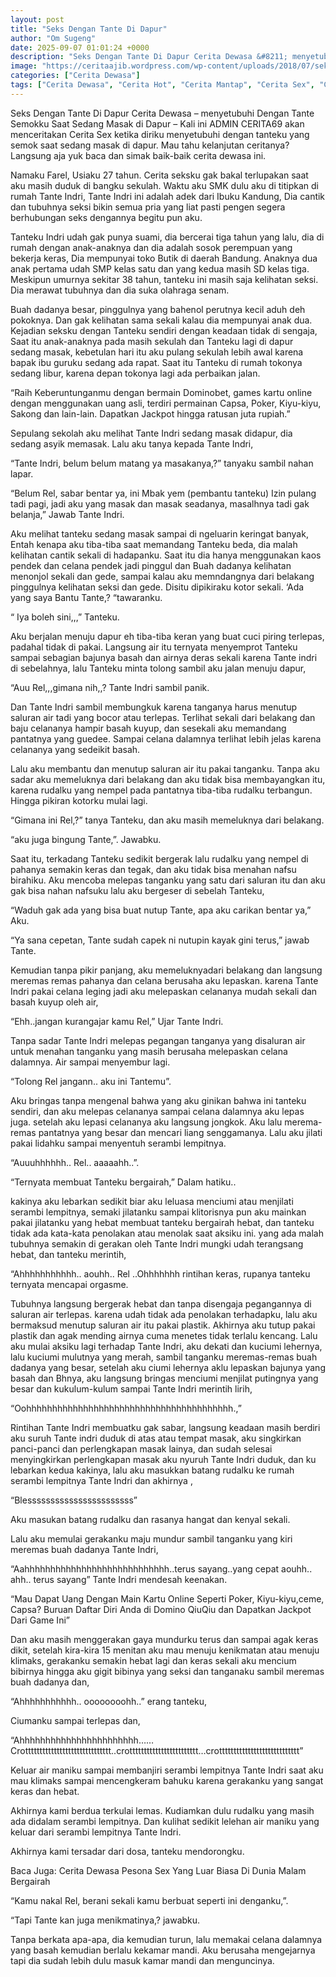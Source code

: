 ```yaml
---
layout: post
title: "Seks Dengan Tante Di Dapur"
author: "Om Sugeng"
date: 2025-09-07 01:01:24 +0000
description: "Seks Dengan Tante Di Dapur Cerita Dewasa &#8211; menyetubuhi Dengan Tante Semokku Saat Sedang Masak di Dapur \u2013 Kali ini ADMIN CERITA69 akan menceritakan Cerita Sex ketika diriku menyetubuhi dengan tan..."
image: "https://ceritaajib.wordpress.com/wp-content/uploads/2018/07/seks-di-dapur-dengan-tanteku.jpg?w=529&#038;h=646"
categories: ["Cerita Dewasa"]
tags: ["Cerita Dewasa", "Cerita Hot", "Cerita Mantap", "Cerita Sex", "Cinta Hanya Nafsu", "Cinta Terlarang"]
---
```


Seks Dengan Tante Di Dapur
Cerita Dewasa &#8211; menyetubuhi Dengan Tante Semokku Saat Sedang Masak di Dapur – Kali ini ADMIN CERITA69 akan menceritakan Cerita Sex ketika diriku menyetubuhi dengan tanteku yang semok saat sedang masak di dapur. Mau tahu kelanjutan ceritanya? Langsung aja yuk baca dan simak baik-baik cerita dewasa ini.

Namaku Farel, Usiaku 27 tahun. Cerita seksku gak bakal terlupakan saat aku masih duduk di bangku sekulah. Waktu aku SMK dulu aku di titipkan di rumah Tante Indri, Tante Indri ini adalah adek dari Ibuku Kandung, Dia cantik dan tubuhnya seksi bikin semua pria yang liat pasti pengen segera berhubungan seks dengannya begitu pun aku.

Tanteku Indri udah gak punya suami, dia bercerai tiga tahun yang lalu, dia di rumah dengan anak-anaknya dan dia adalah sosok perempuan yang bekerja keras, Dia mempunyai toko Butik di daerah Bandung. Anaknya dua anak pertama udah SMP kelas satu dan yang kedua masih SD kelas tiga. Meskipun umurnya sekitar 38 tahun, tanteku ini masih saja kelihatan seksi. Dia merawat tubuhnya dan dia suka olahraga senam.

Buah dadanya besar, pinggulnya yang bahenol perutnya kecil aduh deh pokoknya. Dan gak kelihatan sama sekali kalau dia mempunyai anak dua. Kejadian seksku dengan Tanteku sendiri dengan keadaan tidak di sengaja, Saat itu anak-anaknya pada masih sekulah dan Tanteku lagi di dapur sedang masak, kebetulan hari itu aku pulang sekulah lebih awal karena bapak ibu guruku sedang ada rapat. Saat itu Tanteku di rumah tokonya sedang libur, karena depan tokonya lagi ada perbaikan jalan.

“Raih Keberuntunganmu dengan bermain Dominobet, games kartu online dengan menggunakan uang asli, terdiri permainan Capsa, Poker, Kiyu-kiyu, Sakong dan lain-lain. Dapatkan Jackpot hingga ratusan juta rupiah.”

Sepulang sekolah aku melihat Tante Indri sedang masak didapur, dia sedang asyik memasak. Lalu aku tanya kepada Tante Indri,

“Tante Indri, belum belum matang ya masakanya,?” tanyaku sambil nahan lapar.

“Belum Rel, sabar bentar ya, ini Mbak yem (pembantu tanteku) Izin pulang tadi pagi, jadi aku yang masak dan masak seadanya, masalhnya tadi gak belanja,” Jawab Tante Indri.

Aku melihat tanteku sedang masak sampai di ngeluarin keringat banyak, Entah kenapa aku tiba-tiba saat memandang Tanteku beda, dia malah kelihatan cantik sekali di hadapanku. Saat itu dia hanya menggunakan kaos pendek dan celana pendek jadi pinggul dan Buah dadanya kelihatan menonjol sekali dan gede, sampai kalau aku memndangnya dari belakang pinggulnya kelihatan seksi dan gede. Disitu dipikiraku kotor sekali.
‘Ada yang saya Bantu Tante,? “tawaranku.

“ Iya boleh sini,,,” Tanteku.

Aku berjalan menuju dapur eh tiba-tiba keran yang buat cuci piring terlepas, padahal tidak di pakai. Langsung air itu ternyata menyemprot Tanteku sampai sebagian bajunya basah dan airnya deras sekali karena Tante indri di sebelahnya, lalu Tanteku minta tolong sambil aku jalan menuju dapur,

“Auu Rel,,,gimana nih,,? Tante Indri sambil panik.

Dan Tante Indri sambil membungkuk karena tanganya harus menutup saluran air tadi yang bocor atau terlepas. Terlihat sekali dari belakang dan baju celananya hampir basah kuyup, dan sesekali aku memandang pantatnya yang guedee. Sampai celana dalamnya terlihat lebih jelas karena celananya yang sedeikit basah.

Lalu aku membantu dan menutup saluran air itu pakai tanganku. Tanpa aku sadar aku memeluknya dari belakang dan aku tidak bisa membayangkan itu, karena rudalku yang nempel pada pantatnya tiba-tiba rudalku terbangun. Hingga pikiran kotorku mulai lagi.

“Gimana ini Rel,?” tanya Tanteku, dan aku masih memeluknya dari belakang.

“aku juga bingung Tante,”. Jawabku.

Saat itu, terkadang Tanteku sedikit bergerak lalu rudalku yang nempel di pahanya semakin keras dan tegak, dan aku tidak bisa menahan nafsu birahiku. Aku mencoba melepas tanganku yang satu dari saluran itu dan aku gak bisa nahan nafsuku lalu aku bergeser di sebelah Tanteku,

“Waduh gak ada yang bisa buat nutup Tante, apa aku carikan bentar ya,” Aku.

“Ya sana cepetan, Tante sudah capek ni nutupin kayak gini terus,” jawab Tante.

Kemudian tanpa pikir panjang, aku memeluknyadari belakang dan langsung meremas remas pahanya dan celana berusaha aku lepaskan. karena Tante Indri pakai celana leging jadi aku melepaskan celananya mudah sekali dan basah kuyup oleh air,

“Ehh..jangan kurangajar kamu Rel,” Ujar Tante Indri.

Tanpa sadar Tante Indri melepas pegangan tanganya yang disaluran air untuk menahan tanganku yang masih berusaha melepaskan celana dalamnya. Air sampai menyembur lagi.

“Tolong Rel jangann.. aku ini Tantemu”.

Aku bringas tanpa mengenal bahwa yang aku ginikan bahwa ini tanteku sendiri, dan aku melepas celananya sampai celana dalamnya aku lepas juga. setelah aku lepasi celananya aku langsung jongkok. Aku lalu merema-remas pantatnya yang besar dan mencari liang senggamanya. Lalu aku jilati pakai lidahku sampai menyentuh serambi lempitnya.

“Auuuhhhhhh.. Rel.. aaaaahh..”.

“Ternyata membuat Tanteku bergairah,” Dalam hatiku..

kakinya aku lebarkan sedikit biar aku leluasa menciumi atau menjilati serambi lempitnya, semaki jilatanku sampai klitorisnya pun aku mainkan pakai jilatanku yang hebat membuat tanteku bergairah hebat, dan tanteku tidak ada kata-kata penolakan atau menolak saat aksiku ini. yang ada malah tubuhnya semakin di gerakan oleh Tante Indri mungki udah terangsang hebat, dan tanteku merintih,

“Ahhhhhhhhhhh.. aouhh.. Rel ..Ohhhhhhh rintihan keras, rupanya tanteku ternyata mencapai orgasme.

Tubuhnya langsung bergerak hebat dan tanpa disengaja pegangannya di saluran air terlepas.
karena udah tidak ada penolakan terhadapku, lalu aku bermaksud menutup saluran air itu pakai plastik. Akhirnya aku tutup pakai plastik dan agak mending airnya cuma menetes tidak terlalu kencang. Lalu aku mulai aksiku lagi terhadap Tante Indri, aku dekati dan kuciumi lehernya, lalu kuciumi mulutnya yang merah, sambil tanganku meremas-remas buah dadanya yang besar, setelah aku ciumi lehernya aklu lepaskan bajunya yang basah dan Bhnya, aku langsung bringas menciumi menjilat putingnya yang besar dan kukulum-kulum sampai Tante Indri merintih lirih,

“Oohhhhhhhhhhhhhhhhhhhhhhhhhhhhhhhhhhhhhhhh.,”

Rintihan Tante Indri membuatku gak sabar, langsung keadaan masih berdiri aku suruh Tante indri duduk di atas atau tempat masak, aku singkirkan panci-panci dan perlengkapan masak lainya, dan sudah selesai menyingkirkan perlengkapan masak aku nyuruh Tante Indri duduk, dan ku lebarkan kedua kakinya, lalu aku masukkan batang rudalku ke rumah serambi lempitnya Tante Indri dan akhirnya ,

“Blesssssssssssssssssssssss”

Aku masukan batang rudalku dan rasanya hangat dan kenyal sekali.

Lalu aku memulai gerakanku maju mundur sambil tanganku yang kiri meremas buah dadanya Tante Indri,

“Aahhhhhhhhhhhhhhhhhhhhhhhhhhhh..terus sayang..yang cepat aouhh.. ahh.. terus sayang” Tante Indri mendesah keenakan.

&#8220;Mau Dapat Uang Dengan Main Kartu Online Seperti Poker, Kiyu-kiyu,ceme, Capsa? Buruan Daftar Diri Anda di Domino QiuQiu dan Dapatkan Jackpot Dari Game Ini&#8221;

Dan aku masih menggerakan gaya mundurku terus dan sampai agak keras dikit, setelah
kira-kira 15 menitan aku mau menuju kenikmatan atau menuju klimaks, gerakanku semakin hebat lagi dan keras sekali aku mencium bibirnya hingga aku gigit bibinya yang seksi dan tanganaku sambil meremas buah dadanya dan,

“Ahhhhhhhhhhh.. oooooooohh..” erang tanteku,

Ciumanku sampai terlepas dan,

“Ahhhhhhhhhhhhhhhhhhhhhhh……Crotttttttttttttttttttttttttttttt..crotttttttttttttttttttttttt…crotttttttttttttttttttttttttttt”

Keluar air maniku sampai membanjiri serambi lempitnya Tante Indri saat aku mau klimaks sampai mencengkeram bahuku karena gerakanku yang sangat keras dan hebat.

Akhirnya kami berdua terkulai lemas. Kudiamkan dulu rudalku yang masih ada didalam serambi lempitnya. Dan kulihat sedikit lelehan air maniku yang keluar dari serambi lempitnya Tante Indri.

Akhirnya kami tersadar dari dosa, tanteku mendorongku.

Baca Juga: Cerita Dewasa Pesona Sex Yang Luar Biasa Di Dunia Malam Bergairah

“Kamu nakal Rel, berani sekali kamu berbuat seperti ini denganku,”.

“Tapi Tante kan juga menikmatinya,? jawabku.

Tanpa berkata apa-apa, dia kemudian turun, lalu memakai celana dalamnya yang basah kemudian berlalu kekamar mandi. Aku berusaha mengejarnya tapi dia sudah lebih dulu masuk kamar mandi dan menguncinya.